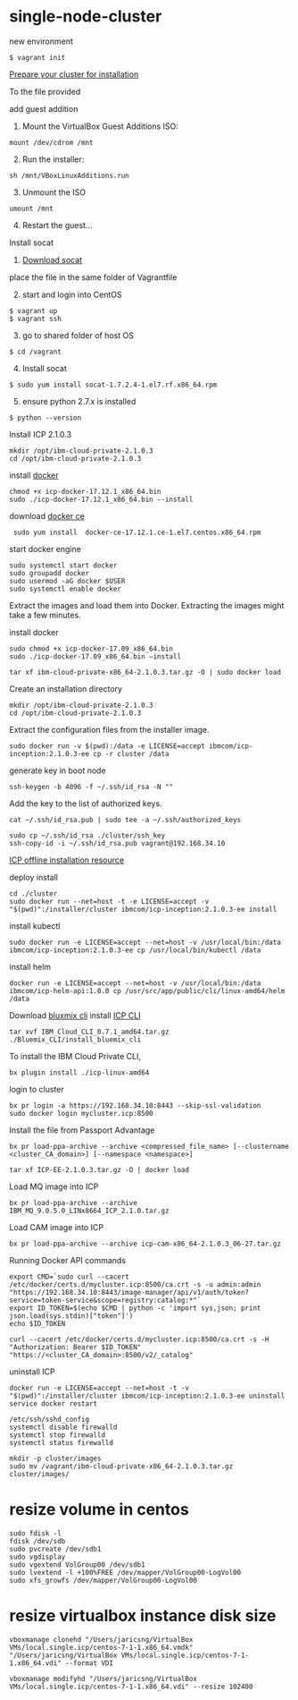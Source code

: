 # single-node-cluster

new environment

```
$ vagrant init
```

[Prepare your cluster for installation](https://www.ibm.com/support/knowledgecenter/en/SSBS6K_2.1.0.3/installing/prep_cluster.html)

To the file provided

add guest addition

1. Mount the VirtualBox Guest Additions ISO:
```
mount /dev/cdrom /mnt
```
2. Run the installer:
```
sh /mnt/VBoxLinuxAdditions.run
```
3. Unmount the ISO
```
umount /mnt
```
4. Restart the guest...

Install socat

1. [Download socat](https://centos.pkgs.org/7/repoforge-x86_64/socat-1.7.2.4-1.el7.rf.x86_64.rpm.html)

place the file in the same folder of Vagrantfile

2. start and login into CentOS
```
$ vagrant up
$ vagrant ssh
```

3. go to shared folder of host OS
```
$ cd /vagrant
```

4. Install socat
```
$ sudo yum install socat-1.7.2.4-1.el7.rf.x86_64.rpm
```

5. ensure python 2.7.x is installed
```
$ python --version
```

Install ICP 2.1.0.3
```
mkdir /opt/ibm-cloud-private-2.1.0.3  
cd /opt/ibm-cloud-private-2.1.0.3
```

install [docker](https://www.ibm.com/support/knowledgecenter/en/SSBS6K_2.1.0.3/installing/install_docker.html#docker_icp)
```
chmod +x icp-docker-17.12.1_x86_64.bin
sudo ./icp-docker-17.12.1_x86_64.bin --install
```

download [docker ce](https://download.docker.com/linux/centos/7/x86_64/stable/Packages/)

```
 sudo yum install  docker-ce-17.12.1.ce-1.el7.centos.x86_64.rpm
```

start docker engine
```
sudo systemctl start docker
sudo groupadd docker
sudo usermod -aG docker $USER
sudo systemctl enable docker
```

Extract the images and load them into Docker. Extracting the images might take a few minutes.

install docker
```
sudo chmod +x icp-docker-17.09_x86_64.bin
sudo ./icp-docker-17.09_x86_64.bin –install
```

```
tar xf ibm-cloud-private-x86_64-2.1.0.3.tar.gz -O | sudo docker load
```

Create an installation directory
```
mkdir /opt/ibm-cloud-private-2.1.0.3
cd /opt/ibm-cloud-private-2.1.0.3
```

Extract the configuration files from the installer image.
```
sudo docker run -v $(pwd):/data -e LICENSE=accept ibmcom/icp-inception:2.1.0.3-ee cp -r cluster /data
```

generate key in boot node
```
ssh-keygen -b 4096 -f ~/.ssh/id_rsa -N ""
```

Add the key to the list of authorized keys.
```
cat ~/.ssh/id_rsa.pub | sudo tee -a ~/.ssh/authorized_keys
```

```
sudo cp ~/.ssh/id_rsa ./cluster/ssh_key
ssh-copy-id -i ~/.ssh/id_rsa.pub vagrant@192.168.34.10
```

[ICP offline installation resource](https://medium.com/ibm-cloud/ibm-cloud-private-offline-installation-eb730ae13bfc)

deploy install
```
cd ./cluster
sudo docker run --net=host -t -e LICENSE=accept -v "$(pwd)":/installer/cluster ibmcom/icp-inception:2.1.0.3-ee install
```

install kubectl
```
sudo docker run -e LICENSE=accept --net=host -v /usr/local/bin:/data ibmcom/icp-inception:2.1.0.3-ee cp /usr/local/bin/kubectl /data
```

install helm
```
docker run -e LICENSE=accept --net=host -v /usr/local/bin:/data ibmcom/icp-helm-api:1.0.0 cp /usr/src/app/public/cli/linux-amd64/helm /data
```

Download [bluxmix cli](https://console.bluemix.net/docs/cli/reference/bluemix_cli/download_cli.html#install_use)
install [ICP CLI](https://www.ibm.com/support/knowledgecenter/SSBS6K_2.1.0.3/manage_cluster/install_cli.html)

```
tar xvf IBM_Cloud_CLI_0.7.1_amd64.tar.gz
./Bluemix_CLI/install_bluemix_cli
```

To install the IBM Cloud Private CLI,
```
bx plugin install ./icp-linux-amd64
```

login to cluster
```
bx pr login -a https://192.168.34.10:8443 --skip-ssl-validation
sudo docker login mycluster.icp:8500
```

Install the file from Passport Advantage
```
bx pr load-ppa-archive --archive <compressed_file_name> [--clustername <cluster_CA_domain>] [--namespace <namespace>]
```

```
tar xf ICP-EE-2.1.0.3.tar.gz -O | docker load
```

Load MQ image into ICP
```
bx pr load-ppa-archive --archive IBM_MQ_9.0.5.0_LINx8664_ICP_2.1.0.tar.gz
```

Load CAM image into ICP
```
bx pr load-ppa-archive --archive icp-cam-x86_64-2.1.0.3_06-27.tar.gz
```

Running Docker API commands
```
export CMD=`sudo curl --cacert /etc/docker/certs.d/mycluster.icp:8500/ca.crt -s -u admin:admin "https://192.168.34.10:8443/image-manager/api/v1/auth/token?service=token-service&scope=registry:catalog:*"`
export ID_TOKEN=$(echo $CMD | python -c 'import sys,json; print json.load(sys.stdin)["token"]')
echo $ID_TOKEN

curl --cacert /etc/docker/certs.d/mycluster.icp:8500/ca.crt -s -H "Authorization: Bearer $ID_TOKEN" "https://<cluster_CA_domain>:8500/v2/_catalog"
```

uninstall ICP
```
docker run -e LICENSE=accept --net=host -t -v "$(pwd)":/installer/cluster ibmcom/icp-inception:2.1.0.3-ee uninstall
service docker restart
```

```
/etc/ssh/sshd_config
systemctl disable firewalld
systemctl stop firewalld
systemctl status firewalld
```

```
mkdir -p cluster/images
sudo mv /vagrant/ibm-cloud-private-x86_64-2.1.0.3.tar.gz  cluster/images/
```

# resize volume in centos

```
sudo fdisk -l
fdisk /dev/sdb
sudo pvcreate /dev/sdb1
sudo vgdisplay
sudo vgextend VolGroup00 /dev/sdb1
sudo lvextend -l +100%FREE /dev/mapper/VolGroup00-LogVol00
sudo xfs_growfs /dev/mapper/VolGroup00-LogVol00
```

# resize virtualbox instance disk size

```
vboxmanage clonehd "/Users/jaricsng/VirtualBox VMs/local.single.icp/centos-7-1-1.x86_64.vmdk" "/Users/jaricsng/VirtualBox VMs/local.single.icp/centos-7-1-1.x86_64.vdi" --format VDI
```

```
vboxmanage modifyhd "/Users/jaricsng/VirtualBox VMs/local.single.icp/centos-7-1-1.x86_64.vdi" --resize 102400
```
